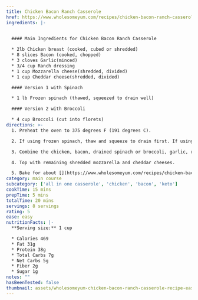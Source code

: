```yaml
---
title: Chicken Bacon Ranch Casserole
href: https://www.wholesomeyum.com/recipes/chicken-bacon-ranch-casserole-recipe-easy-low-carb/
ingredients: |-
  

  #### Main Ingredients for Chicken Bacon Ranch Casserole

  * 2lb Chicken breast (cooked, cubed or shredded)
  * 8 slices Bacon (cooked, chopped)
  * 3 cloves Garlic(minced)
  * 3/4 cup Ranch dressing
  * 1 cup Mozzarella cheese(shredded, divided)
  * 1 cup Cheddar cheese(shredded, divided)

  #### Version 1 with Spinach

  * 1 lb Frozen spinach (thawed, squeezed to drain well)

  #### Version 2 with Broccoli

  * 4 cup Broccoli (cut into florets)
directions: >-
  1. Preheat the oven to 375 degrees F (191 degrees C).

  2. If using frozen spinach, thaw and squeeze to drain first. If using broccoli, place it into a pot of water and bring to a boil. Simmer for 1-2 minutes until bright green.

  3. Combine the chicken, bacon, drained spinach or broccoli, garlic, ranch dressing, and half of the shredded cheeses in a large bowl. Stir until well incorporated. Transfer to a 9x13 in (23x33 cm) glass or stoneware casserole dish. (If you like extra ranch flavor, add 1-3 teaspoons of ranch seasoning mix, in addition to the dressing.)

  4. Top with remaining shredded mozzarella and cheddar cheeses.

  5. Bake for about [](https://www.wholesomeyum.com/recipes/chicken-bacon-ranch-casserole-recipe-easy-low-carb/#)15 minutes, until hot and bubbly
category: main course
subcategory: ['all in one casserole', 'chicken', 'bacon', 'keto']
cookTime: 15 mins
prepTime: 5 mins
totalTime: 20 mins
servings: 8 servings
rating: 5
ease: easy
nutritionFacts: |-
  **Serving size:** 1 cup

  * Calories 469
  * Fat 31g
  * Protein 38g 
  * Total Carbs 7g
  * Net Carbs 5g
  * Fiber 2g
  * Sugar 1g
notes: ""
hasBeenTested: false
thumbnail: assets/wholesomeyum-chicken-bacon-ranch-casserole-recipe-easy-low-carb-2.jpg
---
```

